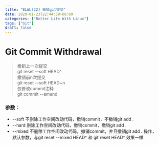 ```yaml
---
title: "BLWL[22] 撤销git提交"
date: 2020-01-23T22:44:58+08:00
categories: ["Better Life With Linux"]
tags: ["Git"]
draft: false
---
```


# Git Commit Withdrawal

> 撤销上一次提交  
> git reset --soft HEAD^   
> 撤销前n次提交    
> git reset --soft HEAD~n   
> 仅修改commit注释    
> git commit --amend    


### 参数：
+ --soft 不删除工作空间改动代码，撤销commit，不撤销git add . 
+ --hard 删除工作空间改动代码，撤销commit，撤销git add . 
+ --mixed 不删除工作空间改动代码，撤销commit，并且撤销git add . 操作，默认参数，与git reset --mixed HEAD^ 和 git reset HEAD^ 效果一样
